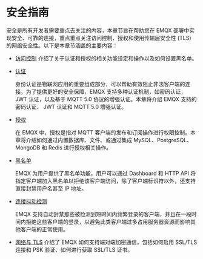 # 安全指南

安全是所有开发者需要重点去关注的内容，本章节旨在帮助您在 EMQX 部署中实现安全、可靠的连接，重点重点关注访问控制、授权和使用传输层安全性 (TLS) 的网络安全性。以下是本章节涵盖的主要内容：

- [访问控制](./overview.md) 介绍了关于认证和授权的相关功能设定和操作以及如何设置黑名单。

- [认证](./authn/authn.md)

  身份认证是物联网应用的重要组成部分，可以帮助有效阻止非法客户端的连接。为了提供更好的安全保障，EMQX 支持多种认证机制，如密码认证，JWT 认证，以及基于 MQTT 5.0 协议的增强认证。本章将介绍 EMQX 支持的密码认证、 JWT 认证和 MQTT 5.0 增强认证。
  
- [授权](./authz/authz.md)

  在 EMQX 中，授权是指对 MQTT 客户端的发布和订阅操作进行权限控制。本章将介绍如何通过内置数据库、文件、或通过集成 MySQL、PostgreSQL、MongoDB 和 Redis 进行授权相关操作。

- [黑名单](./blacklist.md)

  EMQX 为用户提供了黑名单功能，用户可以通过 Dashboard 和 HTTP API 将指定客户端加入黑名单以拒绝该客户端访问，除了客户端标识符以外，还支持直接封禁用户名甚至 IP 地址。

- [连接抖动检测](./flapping-detect.md)

  EMQX 支持自动封禁那些被检测到短时间内频繁登录的客户端，并且在一段时间内拒绝这些客户端的登录，以避免此类客户端过多占用服务器资源而影响其他客户端的正常使用。

- [网络与 TLS](../network/overview.md) 介绍了 EMQX 如何支持端对端加密通信，包括如何启用 SSL/TLS 连接和 PSK 验证、如何进行获取 SSL/TLS 证书。

